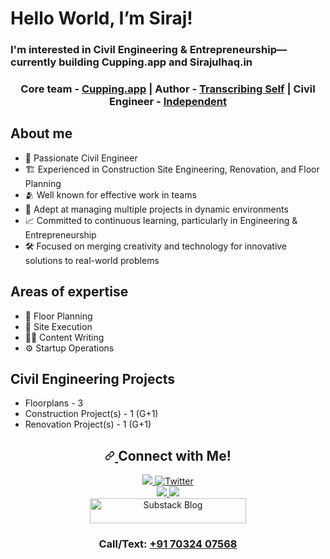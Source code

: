 <h1>Hello World, I’m Siraj!</h1>

<h3>I'm interested in Civil Engineering & Entrepreneurship—currently building Cupping.app and Sirajulhaq.in</h3>

<h3 align="center" dir="auto" target="_blank">Core team - <a href="https://cupping.app" target="_blank">Cupping.app</a> | Author - <a href="https://sirajulhaq.substack.com" target="_blank">Transcribing Self</a> | Civil Engineer - 
<a href="https://sirajulhaq.in">Independent</a></h3>

<h2>About me</h2> 

- 👷 Passionate Civil Engineer 
- 🏗️ Experienced in Construction Site Engineering, Renovation, and Floor Planning 
- 🫂 Well known for effective work in teams 
- 📝 Adept at managing multiple projects in dynamic environments 
- 📈 Committed to continuous learning, particularly in Engineering & Entrepreneurship 
- 🛠️ Focused on merging creativity and technology for innovative solutions to real-world problems 

<h2>Areas of expertise</h2>

- 🏢 Floor Planning 
- 🚧 Site Execution 
- ✍🏻 Content Writing 
- ⚙️ Startup Operations 

<h2>Civil Engineering Projects</h2> 

- Floorplans - 3 
- Construction Project(s) - 1 (G+1) 
- Renovation Project(s) - 1 (G+1) 

<h2 align="center" dir="auto">
  <a id="user-content-connect-with-me" class="anchor" aria-hidden="true" tabindex="-1" href="#connect-with-me">
    <svg class="octicon octicon-link" viewBox="0 0 16 16" version="1.1" width="16" height="16" aria-hidden="true">
      <path d="m7.775 3.275 1.25-1.25a3.5 3.5 0 1 1 4.95 4.95l-2.5 2.5a3.5 3.5 0 0 1-4.95 0 .751.751 0 0 1 .018-1.042.751.751 0 0 1 1.042-.018 1.998 1.998 0 0 0 2.83 0l2.5-2.5a2.002 2.002 0 0 0-2.83-2.83l-1.25 1.25a.751.751 0 0 1-1.042-.018.751.751 0 0 1-.018-1.042Zm-4.69 9.64a1.998 1.998 0 0 0 2.83 0l1.25-1.25a.751.751 0 0 1 1.042.018.751.751 0 0 1 .018 1.042l-1.25 1.25a3.5 3.5 0 1 1-4.95-4.95l2.5-2.5a3.5 3.5 0 0 1 4.95 0 .751.751 0 0 1-.018 1.042.751.751 0 0 1-1.042.018 1.998 1.998 0 0 0-2.83 0l-2.5 2.5a1.998 1.998 0 0 0 0 2.83Z"></path>
    </svg>
  </a> 
  Connect with Me!
</h2>

<div align="center" dir="auto"> 
  <a href="https://sirajulhaq.in" target="_blank" rel="nofollow">
    <img src="https://imgur.com/a/TLGhmF1" data-canonical-src="https://img.shields.io/badge/%20-🌐Website-blueviolet.svg?&style=for-the-badge&logo=healthinesses&logoColor=blueviolet%20alt=website" style="max-width: 100%;">
  </a>

  <a href="https://twitter.com/sirajulhaq_in" target="_blank" rel="nofollow">
    <img src="https://freepngimg.com/thumb/twitter/8-2-twitter-png-hd.png" alt="Twitter" data-canonical-src="https://img.shields.io/badge/twitter-%2300acee.svg?&style=for-the-badge&logo=twitter&logoColor=white" style="max-width: 100%;">
  </a>

<br>

  <a href="https://linkedin.com/in/smsirajulhaq" target="_blank" rel="nofollow">
    <img src="https://img.shields.io/badge/%20-linkedin-%231E77B5.svg?&style=for-the-badge&logo=linkedin&logoColor=white" data-canonical-src="https://img.shields.io/badge/linkedin-%231E77B5.svg?&style=for-the-badge&logo=linkedin&logoColor=white" style= "max-width: 100%;">
  </a>

  <a href="https://instagram.com/s.m.sirajulhaq" target="_blank" rel="nofollow">
    <img src="https://camo.githubusercontent.com/b7d786f87909f9592878dacf644337d6791e6cce6b761934cc5bb56d81c8cc82/68747470733a2f2f696d672e736869656c64732e696f2f62616467652f696e7374616772616d2d2532333030303030302e7376673f267374796c653d666f722d7468652d6261646765266c6f676f3d696e7374616772616d266c6f676f436f6c6f723d626c756576696f6c6574253230616c743d696e7374616772616d" data-canonical-src="https://img.shields.io/badge/instagram-%23000000.svg?&style-for-the-badge&logo=instagram&logoColor=white%20alt=instagram" style="max-width: 100%;">
  </a>
  
<br>

  <a href="https://Sirajulhaq.substack.com" target="_blank" rel="nofollow">
    <img src="https://substackcdn.com/image/fetch/w_500,c_limit,f_auto,q_auto:good,fl_progressive:steep/https%3A%2F%2Fsubstack.com%2Fimg%2Fsubstack_wordmark.png" width="250px" height="40px" alt="Substack Blog" data-canonical-src="https://img.shields.io/badge/%20-SUBSTACK-in%20formational.svg?&style-for-the-badge&logo=substack&logoColor=white" style="max-width: 120%;">
  </a> 
<br> 
  <h3>Call/Text: <a href="https://wa.me/+917032407568" target="_blank">+91 70324 07568</a></h4>
  
<!--<a href="#" rel="nofollow">
      <img src="https://camo.githubusercontent.com/10163c8 6573266" data-nical-src="https://img.shields.io/badge/%20- RESUME-lightgrey.sv g?&style-for-the-badge&logo-healthinesses&logoColor=blueviolet%20alt-w ebsite" style="max-width: 100%;"> 
    </a>
    <a href="#" rel="nofollow">
      <img src="https://camo.githubusercontent.com/69e4def 652d626" alt="f acebook" data-canonical-src="https://img.shields.io/badge/facebook-%23 2E87FB.svg?&style-for-the-badge&logo=facebook&logoColor=white" style= "max-width: 100%;">
    </a> -->
</div>

<!---
<h3>Nesting my Instagram Webpage </h3>
  <figure>
    <iframe width="425" height="350" frameborder="0" scrolling="no" marginheight="0" marginwidth="0" 
      src="https://www.instagram.com/s.m.sirajulhaq">
    </iframe>
  </figure>


SMSirajulhaq/SMSirajulhaq is a ✨ special ✨ repository because its `README.md` (this file) appears on your GitHub profile.
You can click the Preview link to take a look at your changes.
--->
